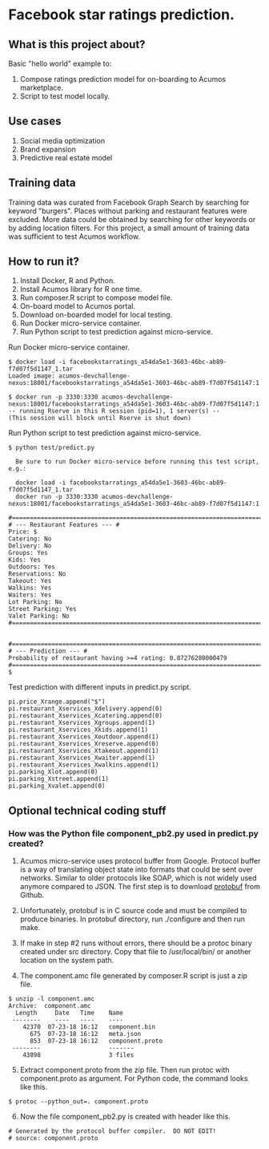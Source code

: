 # Facebook star ratings prediction.
## What is this project about?
Basic "hello world" example to:

1. Compose ratings prediction model for on-boarding to Acumos marketplace.
2. Script to test model locally.

## Use cases
1. Social media optimization
2. Brand expansion  
3. Predictive real estate model

## Training data
Training data was curated from Facebook Graph Search by searching for keyword "burgers".
Places without parking and restaurant features were excluded.
More data could be obtained by searching for other keywords or by adding location filters.
For this project, a small amount of training data was sufficient to test Acumos workflow.

## How to run it?
1. Install Docker, R and Python.
2. Install Acumos library for R one time.
3. Run composer.R script to compose model file.
4. On-board model to Acumos portal.
5. Download on-boarded model for local testing.
6. Run Docker micro-service container.
7. Run Python script to test prediction against micro-service.

Run Docker micro-service container.
```
$ docker load -i facebookstarratings_a54da5e1-3603-46bc-ab89-f7d07f5d1147_1.tar
Loaded image: acumos-devchallenge-nexus:18001/facebookstarratings_a54da5e1-3603-46bc-ab89-f7d07f5d1147:1

$ docker run -p 3330:3330 acumos-devchallenge-nexus:18001/facebookstarratings_a54da5e1-3603-46bc-ab89-f7d07f5d1147:1
-- running Rserve in this R session (pid=1), 1 server(s) --
(This session will block until Rserve is shut down)
```

Run Python script to test prediction against micro-service.
```
$ python test/predict.py

  Be sure to run Docker micro-service before running this test script, e.g.:

  docker load -i facebookstarratings_a54da5e1-3603-46bc-ab89-f7d07f5d1147_1.tar
  docker run -p 3330:3330 acumos-devchallenge-nexus:18001/facebookstarratings_a54da5e1-3603-46bc-ab89-f7d07f5d1147:1

#=============================================================================#
# --- Restaurant Features --- #
Price: $
Catering: No
Delivery: No
Groups: Yes
Kids: Yes
Outdoors: Yes
Reservations: No
Takeout: Yes
Walkins: Yes
Waiters: Yes
Lot Parking: No
Street Parking: Yes
Valet Parking: No
#=============================================================================#


#=============================================================================#
# --- Prediction --- #
Probability of restaurant having >=4 rating: 0.87276280000479
#=============================================================================#
$
```

Test prediction with different inputs in predict.py script.
```
pi.price_Xrange.append("$")
pi.restaurant_Xservices_Xdelivery.append(0)
pi.restaurant_Xservices_Xcatering.append(0)
pi.restaurant_Xservices_Xgroups.append(1)
pi.restaurant_Xservices_Xkids.append(1)
pi.restaurant_Xservices_Xoutdoor.append(1)
pi.restaurant_Xservices_Xreserve.append(0)
pi.restaurant_Xservices_Xtakeout.append(1)
pi.restaurant_Xservices_Xwaiter.append(1)
pi.restaurant_Xservices_Xwalkins.append(1)
pi.parking_Xlot.append(0)
pi.parking_Xstreet.append(1)
pi.parking_Xvalet.append(0)
```

## Optional technical coding stuff
### How was the Python file component_pb2.py used in predict.py created?

1.  Acumos micro-service uses protocol buffer from Google.
    Protocol buffer is a way of translating object state into formats that could be sent over networks.
    Similar to older protocols like SOAP, which is not widely used anymore compared to JSON.
    The first step is to download [protobuf](https://github.com/google/protobuf) from Github.

2.  Unfortunately, protobuf is in C source code and must be compiled to produce binaries.
    In protobuf directory, run ./configure and then run make.

3.  If make in step #2 runs without errors, there should be a protoc binary created under src directory.
    Copy that file to /usr/local/bin/ or another location on the system path.  

4.  The component.amc file generated by composer.R script is just a zip file.    
```
$ unzip -l component.amc
Archive:  component.amc
  Length     Date   Time    Name
 --------    ----   ----    ----
    42370  07-23-18 16:12   component.bin
      675  07-23-18 16:12   meta.json
      853  07-23-18 16:12   component.proto
 --------                   -------
    43898                   3 files
```    

5.  Extract component.proto from the zip file.
    Then run protoc with component.proto as argument.
    For Python code, the command looks like this.
```
$ protoc --python_out=. component.proto
```

6. Now the file component_pb2.py is created with header like this.
```
# Generated by the protocol buffer compiler.  DO NOT EDIT!
# source: component.proto
```
